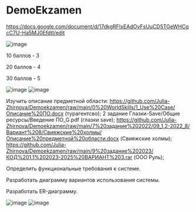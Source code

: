  # DemoEkzamen
https://docs.google.com/document/d/17dkgRFIxEAdOvFsUuCD5TGeWHCqcC7U-Ha5MJ0EfdtI/edit

![image](https://github.com/sxdmatheww/DemoEkzamen/assets/97594112/3597745a-ea2e-47b0-a358-c0e09cd82636)

10 баллов - 3

20 баллов - 4

30 баллов - 5

![image](https://github.com/sxdmatheww/DemoEkzamen/assets/97594112/f2e0d993-9464-4c2d-98d0-63e59bd63aeb)
![image](https://github.com/sxdmatheww/DemoEkzamen/assets/97594112/759f9d6d-006b-4917-a77a-43e5238f3ab6)


Изучить описание предметной области: https://github.com/Julia-Zhirnova/Demoekzamen/raw/main/0%20WorldSkills/1_Use%20Case/Описание%20ПО.docx (турагентсво); 2 задание Глазки-Save/Общие ресурсы/Введение ПО_G.pdf (глазки save); https://github.com/Julia-Zhirnova/Demoekzamen/raw/main/7%20задание%202022/09_1.2-2022_8/Вариант%208/Свияжские%20холмы/Описание%20предметной%20области.docx (Свияжские холмы); https://github.com/Julia-Zhirnova/Demoekzamen/raw/main/9%20задание%202023/КОД%201.1%202023-2025%20ВАРИАНТ%203.rar (ООО Руль);

Определить функциональные требования к системе.

Разработать диаграмму вариантов использования системы.

Разработать ER-диаграмму.

![image](https://github.com/sxdmatheww/DemoEkzamen/assets/97594112/d8b375e5-817c-429f-852b-93d77ea84694)
![image](https://github.com/sxdmatheww/DemoEkzamen/assets/97594112/2d5e6263-6780-4bf1-9e04-274f3d585184)


